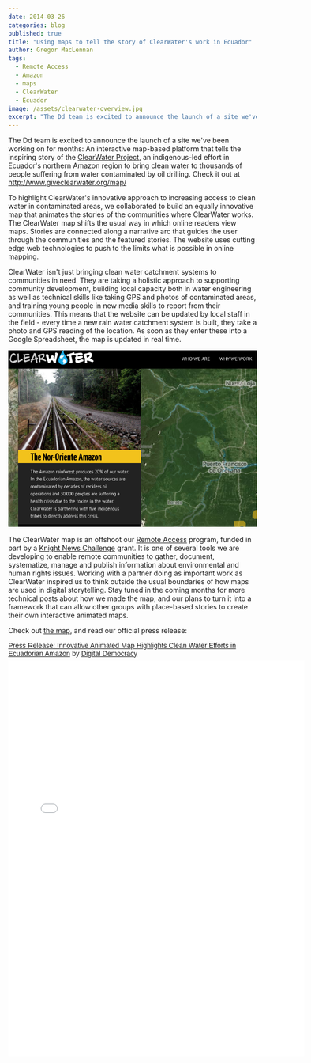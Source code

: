 ```yaml
---
date: 2014-03-26
categories: blog
published: true
title: "Using maps to tell the story of ClearWater's work in Ecuador"
author: Gregor MacLennan
tags:
  - Remote Access
  - Amazon
  - maps
  - ClearWater
  - Ecuador
image: /assets/clearwater-overview.jpg
excerpt: "The Dd team is excited to announce the launch of a site we've been working on for months: An interactive map-based platform that tells the inspiring story of the ClearWater Project, an indigenous-led effort in Ecuador's northern Amazon."
---
```


The Dd team is excited to announce the launch of a site we've been working on for months: An interactive map-based platform that tells the inspiring story of the [ClearWater Project](http://www.giveclearwater.org/introducing-clearwater/), an indigenous-led effort in Ecuador's northern Amazon region to bring clean water to thousands of people suffering from water contaminated by oil drilling. Check it out at http://www.giveclearwater.org/map/

To highlight ClearWater's innovative approach to increasing access to clean water in contaminated areas, we collaborated to build an equally innovative map that animates the stories of the communities where ClearWater works. The ClearWater map shifts the usual way in which online readers view maps. Stories are connected along a narrative arc that guides the user through the communities and the featured stories. The website uses cutting edge web technologies to push to the limits what is possible in online mapping.

ClearWater isn't just bringing clean water catchment systems to communities in need. They are taking a holistic approach to supporting community development, building local capacity both in water engineering as well as technical skills like taking GPS and photos of contaminated areas, and training young people in new media skills to report from their communities. This means that the website can be updated by local staff in the field - every time a new rain water catchment system is built, they take a photo and GPS reading of the location. As soon as they enter these into a Google Spreadsheet, the map is updated in real time.

![clearwatermapimage.png](/assets/clearwatermapimage.png)

The ClearWater map is an offshoot our [Remote Access](/ourwork/ra/) program, funded in part by a [Knight News Challenge](https://www.newschallenge.org/) grant. It is one of several tools we are developing to enable remote communities to gather, document, systematize, manage and publish information about environmental and human rights issues. Working with a partner doing as important work as ClearWater inspired us to think outside the usual boundaries of how maps are used in digital storytelling. Stay tuned in the coming months for more technical posts about how we made the map, and our plans to turn it into a framework that can allow other groups with place-based stories to create their own interactive animated maps.

Check out [the map](http://www.giveclearwater.org/map/), and read our official press release:
<p  style=" margin: 12px auto 6px auto; font-family: Helvetica,Arial,Sans-serif; font-style: normal; font-variant: normal; font-weight: normal; font-size: 14px; line-height: normal; font-size-adjust: none; font-stretch: normal; -x-system-font: none; display: block;">   <a title="View Press Release: Innovative Animated Map Highlights Clean Water Efforts in Ecuadorian Amazon on Scribd" href="http://www.scribd.com/doc/214662339/Press-Release-Innovative-Animated-Map-Highlights-Clean-Water-Efforts-in-Ecuadorian-Amazon"  style="text-decoration: underline;" >Press Release: Innovative Animated Map Highlights Clean Water Efforts in Ecuadorian Amazon</a> by <a title="View Digital Democracy's profile on Scribd" href="http://www.scribd.com/digidem"  style="text-decoration: underline;" >Digital Democracy</a></p><iframe class="scribd_iframe_embed" src="//www.scribd.com/embeds/214662339/content?start_page=1&view_mode=scroll&access_key=key-2esduq9omiaujzzcym5c&show_recommendations=true" data-auto-height="false" data-aspect-ratio="0.772922022279349" scrolling="no" id="doc_78161" width="600" height="800" frameborder="0"></iframe>
